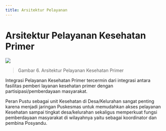 ```yaml
---
title: Arsitektur Pelayanan
---
```

# Arsitektur Pelayanan Kesehatan Primer

![](/ilm/image021.gif)

> Gambar 6. Arsitektur Pelayanan Kesehatan Primer

Integrasi Pelayanan Kesehatan Primer tercermin dari integrasi antara fasilitas pemberi layanan kesehatan primer dengan partisipasi/pemberdayaan masyarakat. 

Peran Pustu sebagai unit Kesehatan di Desa/Kelurahan sangat penting karena menjadi jaringan Puskesmas untuk memudahkan akses pelayanan Kesehatan sampai tingkat desa/kelurahan sekaligus memperkuat fungsi pemberdayaan masyarakat di wilayahnya yaitu sebagai koordinator dan pembina Posyandu.  



